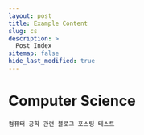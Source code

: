 ```yaml
---
layout: post
title: Example Content
slug: cs
description: >
  Post Index
sitemap: false
hide_last_modified: true
---
```


# Computer Science

`컴퓨터 공학 관련 블로그 포스팅 테스트`
